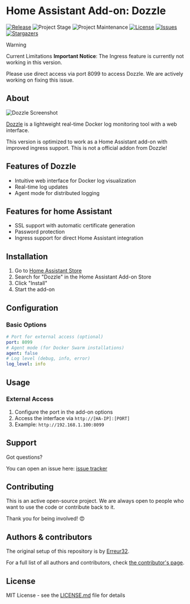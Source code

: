 # Home Assistant Add-on: Dozzle

[![Release][release-shield]][release]
![Project Stage][project-stage-shield]
![Project Maintenance][maintenance-shield]
[![License][license-shield]][license]
[![Issues][issues-shield]][issue]
[![Stargazers][stars-shield]][stars]

> [!WARNING]
> Current Limitations 
> **Important Notice**: The Ingress feature is currently not working in this version. 
>
> Please use direct access via port 8099 to access Dozzle. We are actively working on fixing this issue.
>
>

## About

![Dozzle Screenshot](https://github.com/user-attachments/assets/b184931c-03d4-4e8a-b716-a9b17055892d)

[Dozzle](https://github.com/amir20/dozzle) is a lightweight real-time Docker log monitoring tool with a web interface. 

This version is optimized to work as a Home Assistant add-on with improved ingress support.
This is not a official addon from Dozzle!

## Features of Dozzle

- Intuitive web interface for Docker log visualization
- Real-time log updates
- Agent mode for distributed logging

## Features for home Assistant 
- SSL support with automatic certificate generation
- Password protection
- Ingress support for direct Home Assistant integration

## Installation

1. Go to [Home Assistant Store](https://my.home-assistant.io/redirect/supervisor_store/)
2. Search for "Dozzle" in the Home Assistant Add-on Store
3. Click "Install"
4. Start the add-on

## Configuration

### Basic Options

```yaml
# Port for external access (optional)
port: 8099
# Agent mode (for Docker Swarm installations)
agent: false
# Log level (debug, info, error)
log_level: info

```

## Usage

### External Access

1. Configure the port in the add-on options
2. Access the interface via `http://[HA-IP]:[PORT]`
3. Example: `http://192.168.1.100:8099`

## Support

Got questions?

You can open an issue here: [issue tracker][issue]

## Contributing

This is an active open-source project. We are always open to people who want to use
the code or contribute back to it.

Thank you for being involved! :heart_eyes:

## Authors & contributors

The original setup of this repository is by [Erreur32][erreur32].

For a full list of all authors and contributors,
check [the contributor's page][contributors].

## License

MIT License - see the [LICENSE.md][license] file for details

[contributors]: https://github.com/Erreur32/homeassistant-dozzle-addon/graphs/contributors
[erreur32]: https://github.com/Erreur32
[issue]: https://github.com/Erreur32/homeassistant-dozzle-addon/issues
[license]: https://github.com/Erreur32/homeassistant-dozzle-addon/blob/main/LICENSE.md
[maintenance-shield]: https://img.shields.io/maintenance/yes/2024.svg
[project-stage-shield]: https://img.shields.io/badge/project%20stage-stable-green.svg
[release-shield]: https://img.shields.io/badge/version-v0.1.51-blue.svg
[release]: https://github.com/Erreur32/homeassistant-dozzle-addon/releases/tag/v0.1.51
[license-shield]: https://img.shields.io/badge/license-MIT-blue.svg
[issues-shield]: https://img.shields.io/github/issues/Erreur32/homeassistant-dozzle-addon.svg
[stars-shield]: https://img.shields.io/github/stars/Erreur32/homeassistant-dozzle-addon.svg
[stars]: https://github.com/Erreur32/homeassistant-dozzle-addon/stargazers
